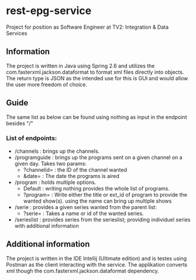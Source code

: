 # rest-epg-service
Project for position as Software Engineer at TV2: Integration & Data Services

## Information
The project is written in Java using Spring 2.6 and utilizes the com.fasterxml.jackson.dataformat to format xml files directly into objects. 
The return type is JSON as the intended use for this is GUI and would allow the user more freedom of choice. 

## Guide
The same list as below can be found using nothing as input in the endpoint besides "/"

### List of endpoints:
-  /channels : brings up the channels.
-  /programguide : brings up the programs sent on a given channel on a given day. Takes two params:
   - ?channelid= : the ID of the channel wanted
   - &date= : The date the programs is aired
-  /program : holds multiple options. 
   - Default : writing nothing provides the whole list of programs.
   - ?program= : Write either the title or ext_id of program to provide the wanted show(s). using the name can bring up multiple shows
-  /serie : provides a given series wanted from the parent list:
   - ?serie= : Takes a name or id of the wanted series.
-  /serieslist : provides series from the serieslist; providing individuel series with additional information

## Additional information
The project is written in the IDE Intellij (Ultimate edition) and is testes using Postman as the client interacting with the service. The applikation converts xml though the com.fasterxml.jackson.dataformat dependency. 
